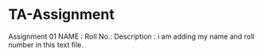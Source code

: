 # TA-Assignment
Assignment 01
NAME :
Roll No.: 
Description : i am adding my name and roll number in this text file. 